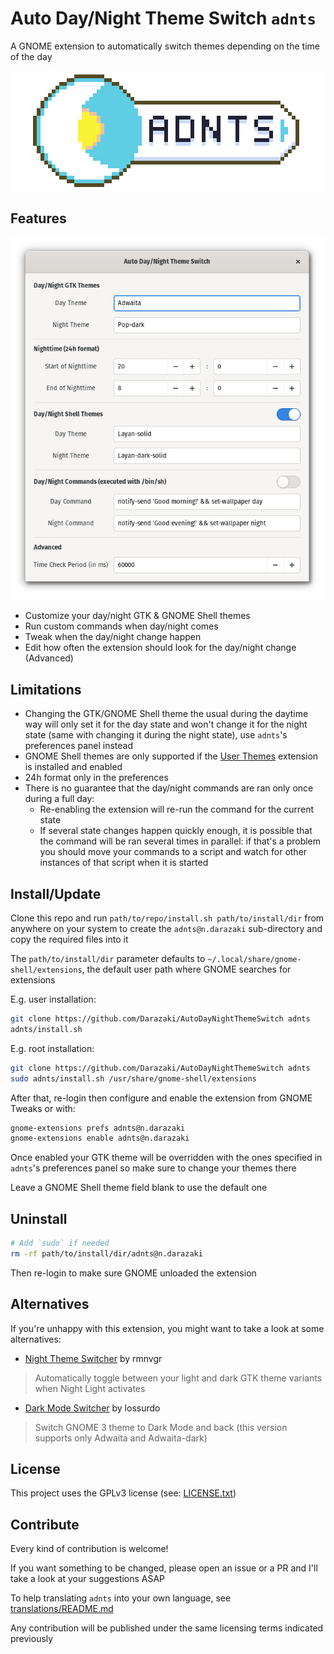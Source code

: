 # Auto Day/Night Theme Switch `adnts`

A GNOME extension to automatically switch themes depending on the time of the
day

![Beautiful banner](images/banner.png)

## Features

![Screen pic](images/screenshot.png)

- Customize your day/night GTK & GNOME Shell themes
- Run custom commands when day/night comes
- Tweak when the day/night change happen
- Edit how often the extension should look for the day/night change (Advanced)

## Limitations

- Changing the GTK/GNOME Shell theme the usual during the daytime way will only
  set it for the day state and won't change it for the night state (same with
  changing it during the night state), use `adnts`'s preferences panel instead
- GNOME Shell themes are only supported if the [User
  Themes](https://extensions.gnome.org/extension/19/user-themes) extension is
  installed and enabled
- 24h format only in the preferences
- There is no guarantee that the day/night commands are ran only once during a
  full day:
  - Re-enabling the extension will re-run the command for the current state
  - If several state changes happen quickly enough, it is possible that the
    command will be ran several times in parallel: if that's a problem you
    should move your commands to a script and watch for other instances of that
    script when it is started

## Install/Update

Clone this repo and run `path/to/repo/install.sh path/to/install/dir` from
anywhere on your system to create the `adnts@n.darazaki` sub-directory and copy
the required files into it

The `path/to/install/dir` parameter defaults to
`~/.local/share/gnome-shell/extensions`, the default user path where GNOME
searches for extensions

E.g. user installation:

```sh
git clone https://github.com/Darazaki/AutoDayNightThemeSwitch adnts
adnts/install.sh
```

E.g. root installation:

```sh
git clone https://github.com/Darazaki/AutoDayNightThemeSwitch adnts
sudo adnts/install.sh /usr/share/gnome-shell/extensions
```

After that, re-login then configure and enable the extension from GNOME Tweaks
or with:

```sh
gnome-extensions prefs adnts@n.darazaki
gnome-extensions enable adnts@n.darazaki
```

Once enabled your GTK theme will be overridden with the ones specified in
`adnts`'s preferences panel so make sure to change your themes there

Leave a GNOME Shell theme field blank to use the default one

## Uninstall

```sh
# Add `sudo` if needed
rm -rf path/to/install/dir/adnts@n.darazaki
```

Then re-login to make sure GNOME unloaded the extension

## Alternatives

If you're unhappy with this extension, you might want to take a look at some
alternatives:

- [Night Theme
  Switcher](https://gitlab.com/rmnvgr/nightthemeswitcher-gnome-shell-extension)
  by rmnvgr

> Automatically toggle between your light and dark GTK theme variants when
> Night Light activates

- [Dark Mode
  Switcher](https://github.com/lossurdo/gnome-shell-extension-dark-mode) by
  lossurdo

> Switch GNOME 3 theme to Dark Mode and back (this version supports only Adwaita
> and Adwaita-dark)

## License

This project uses the GPLv3 license (see: [LICENSE.txt](LICENSE.txt))

## Contribute

Every kind of contribution is welcome!

If you want something to be changed, please open an issue or a PR and I'll take
a look at your suggestions ASAP

To help translating `adnts` into your own language, see
[translations/README.md](translations/README.md)

Any contribution will be published under the same licensing terms indicated
previously
